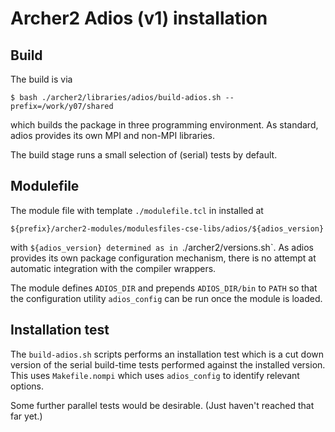 # Archer2 Adios (v1) installation

## Build

The build is via
```
$ bash ./archer2/libraries/adios/build-adios.sh --prefix=/work/y07/shared
```
which builds the package in three programming environment. As standard,
adios provides its own MPI and non-MPI libraries.

The build stage runs a small selection of (serial) tests by default.

## Modulefile

The module file with template `./modulefile.tcl` in installed at
```
${prefix}/archer2-modules/modulesfiles-cse-libs/adios/${adios_version}
```

with `${adios_version} determined as in `./archer2/versions.sh`. As
adios provides its own package configuration mechanism, there is no
attempt at automatic integration with the compiler wrappers.

The module defines `ADIOS_DIR` and prepends `ADIOS_DIR/bin` to `PATH`
so that the configuration utility `adios_config` can be run once the
module is loaded.


## Installation test

The `build-adios.sh` scripts performs an installation test which is
a cut down version of the serial build-time tests performed against the
installed version. This uses `Makefile.nompi` which uses `adios_config`
to identify relevant options.

Some further parallel tests would be desirable. (Just haven't reached
that far yet.)

